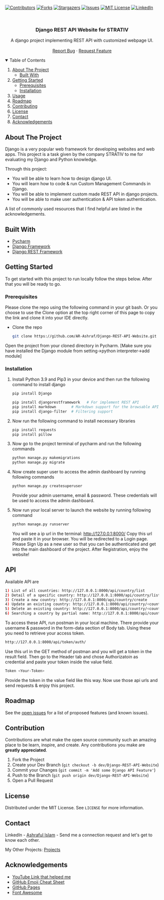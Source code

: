 
[![Contributors][contributors-shield]][contributors-url]
[![Forks][forks-shield]][forks-url]
[![Stargazers][stars-shield]][stars-url]
[![Issues][issues-shield]][issues-url]
[![MIT License][license-shield]][license-url]
[![LinkedIn][linkedin-shield]][linkedin-url]



<!-- PROJECT DESCRIPTION -->
<br />

  <h3 align="center">Django REST API Website for STRATIV</h3>

  <p align="center">
    A django project implementing REST API with customized webpage UI.
    <br />
    <br />
    <a href="https://github.com/AR-Ashraf/Django-REST-API-Website/issues">Report Bug</a>
    ·
    <a href="https://github.com/AR-Ashraf/Django-REST-API-Website/issues">Request Feature</a>
  </p>
  
  



  


<!-- TABLE OF CONTENTS -->
<details open="open">
  <summary>Table of Contents</summary>
  <ol>
    <li>
      <a href="#about-the-project">About The Project</a>
      <ul>
        <li><a href="#built-with">Built With</a></li>
      </ul>
    </li>
    <li>
      <a href="#getting-started">Getting Started</a>
      <ul>
        <li><a href="#prerequisites">Prerequisites</a></li>
        <li><a href="#installation">Installation</a></li>
      </ul>
    </li>
    <li><a href="#usage">Usage</a></li>
    <li><a href="#roadmap">Roadmap</a></li>
    <li><a href="#contributing">Contributing</a></li>
    <li><a href="#license">License</a></li>
    <li><a href="#contact">Contact</a></li>
    <li><a href="#acknowledgements">Acknowledgements</a></li>
  </ol>
</details>



<!-- ABOUT THE PROJECT -->
## About The Project

Django is a very popular web framework for developing websites and web apps. This project is a task given by the company STRATIV to me for evaluating my Django and Python knowledge.

Through this project:
* You will be able to learn how to design django UI.
* You will learn how to code & run Custom Management Commands in Django.
* You will be able to implement custom made REST API in django projects.
* You will be able to make user authentication & API token authentication.



A list of commonly used resources that I find helpful are listed in the acknowledgements.

## Built With

* [Pycharm](https://www.jetbrains.com/pycharm/)
* [Django Framework](https://www.djangoproject.com/)
* [Django REST Framework](https://www.django-rest-framework.org/)


<!-- GETTING STARTED -->
## Getting Started

To get started with this project to run locally follow the steps below. After that you will be ready to go.

### Prerequisites

Please clone the repo using the following command in your git bash. Or you choose to use the Clone option at the top right corner of this page to copy the link and clone it into your IDE directly.
* Clone the repo
  ```sh
  git clone https://github.com/AR-Ashraf/Django-REST-API-Website.git
  ```
Open the project from your cloned directory in Pycharm. [Make sure you have installed the Django module from setting->python interpreter->add module]

### Installation

1. Install Python 3.9 and Pip3 in your device and then run the following command to install django
   ```sh
   pip install Django
   ```
   ```sh
   pip install djangorestframework   # For implement REST API
   pip install markdown       # Markdown support for the browsable API.
   pip install django-filter  # Filtering support
   ```
2. Now run the following command to install necessary libraries
   ```sh
   pip install requests
   pip install pillow
   ```
  
3. Now go to the project terminal of pycharm and run the following commands
   ```sh
   python manage.py makemigrations
   python manage.py migrate
   ```
4. Now create super user to access the admin dashboard by running following commands
   ```sh
   python manage.py createsuperuser
   ```
   Provide your admin username, email & password. These credentials will be used to access the admin dashboard.
5. Now run your local server to launch the website by running following command
   ```sh
   python manage.py runserver
   ```
   You will see a ip url in the terminal:  http://127.0.0.1:8000/
   Copy this url and paste it in your browser. You will be redirected to a Login page. Please Sign Up as a new user so that you can be authenticated and get into the main dashboard of the project.
   After Registration, enjoy the website!
   
 <!-- API Uses -->
## API

Available API are
   ```sh
   1) List of all countries: http://127.0.0.1:8000/api/country/list
   2) Detail of a specific country: http://127.0.0.1:8000/api/country/list?search=<country_name>
   3) Create a new country: http://127.0.0.1:8000/api/country/create
   4) Update an existing country: http://127.0.0.1:8000/api/country/<country_name>/update
   5) Delete an existing country: http://127.0.0.1:8000/api/country/<country_name>/delete
   6) Searching a country by partial name: http://127.0.0.1:8000/api/country/list?search=<partial_country_name>
   ```
To access these API, run postman in your local machine. There provide your username & password in the form-data section of Body tab. Using these you need to retrieve your access token.
   ```sh
   http://127.0.0.1:8000/api/token/auth/
   ```
Use this url in the GET method of postman and you will get a token in the result field. Then go to the Header tab and chose Authorizatoin as credential and paste your token inside the value field. 
   ```sh
   Token <Your-Token>
   ```
Provide the token in the value field like this way.
Now use those api urls and send requests & enjoy this project.


<!-- ROADMAP -->
## Roadmap

See the [open issues](https://github.com/AR-Ashraf/Django-REST-API-Website/issues) for a list of proposed features (and known issues).



<!-- CONTRIBUTION -->
## Contribution

Contributions are what make the open source community such an amazing place to be learn, inspire, and create. Any contributions you make are **greatly appreciated**.

1. Fork the Project
2. Create your Dev Branch (`git checkout -b dev/Django-REST-API-Website`)
3. Commit your Changes (`git commit -m 'Add some Django API Feature'`)
4. Push to the Branch (`git push origin dev/Django-REST-API-Website`)
5. Open a Pull Request



<!-- LICENSE -->
## License

Distributed under the MIT License. See `LICENSE` for more information.



<!-- CONTACT -->
## Contact

LinkedIn - [Ashraful Islam](https://linkedin.com/in/ashraful-islam-78aa7a1a0) - Send me a connection request and let's get to know each other.

My Other Projects: [Projects](https://github.com/AR-Ashraf?tab=repositories)



<!-- ACKNOWLEDGEMENTS -->
## Acknowledgements
* [YouTube Link that helped me](https://www.youtube.com/watch?v=gTHKFRRSPss&t=665s)
* [GitHub Emoji Cheat Sheet](https://www.webpagefx.com/tools/emoji-cheat-sheet)
* [GitHub Pages](https://pages.github.com)
* [Font Awesome](https://fontawesome.com)





<!-- MARKDOWN LINKS & IMAGES -->
<!-- https://www.markdownguide.org/basic-syntax/#reference-style-links -->
[contributors-shield]: https://img.shields.io/github/contributors/AR-Ashraf/Django-REST-API-Website.svg?style=for-the-badge
[contributors-url]: https://github.com/AR-Ashraf/Django-REST-API-Website/graphs/contributors
[forks-shield]: https://img.shields.io/github/forks/AR-Ashraf/Django-REST-API-Website.svg?style=for-the-badge
[forks-url]: https://github.com/AR-Ashraf/Django-REST-API-Website/network/members
[stars-shield]: https://img.shields.io/github/stars/AR-Ashraf/Django-REST-API-Website.svg?style=for-the-badge
[stars-url]: https://github.com/AR-Ashraf/Django-REST-API-Website/stargazers
[issues-shield]: https://img.shields.io/github/issues/AR-Ashraf/Django-REST-API-Website.svg?style=for-the-badge
[issues-url]: https://github.com/AR-Ashraf/Django-REST-API-Website/issues
[license-shield]: https://img.shields.io/github/license/AR-Ashraf/Django-REST-API-Website.svg?style=for-the-badge
[license-url]: https://github.com/AR-Ashraf/Django-REST-API-Website/blob/master/LICENSE.txt
[linkedin-shield]: https://img.shields.io/badge/-LinkedIn-black.svg?style=for-the-badge&logo=linkedin&colorB=555
[linkedin-url]: https://linkedin.com/in/ashraful-islam-78aa7a1a0

